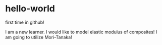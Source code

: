 # hello-world
first time in github!

I am a new learner. I would like to model elastic modulus of composites!
I am going to utilize Mori-Tanaka!
